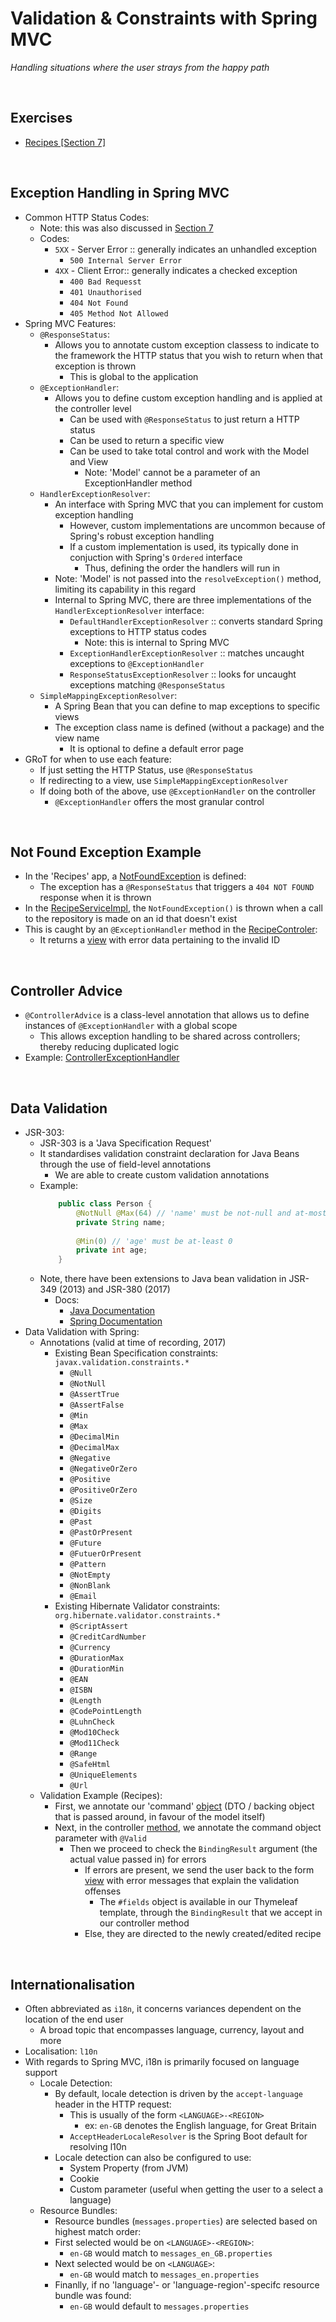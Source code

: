 # Validation & Constraints with Spring MVC
*Handling situations where the user strays from the happy path*

<br>

## Exercises
* [Recipes [Section 7]](../07-spring-mvc-web-dev/exercises/recipes)

<br>

## Exception Handling in Spring MVC
* Common HTTP Status Codes:
    * Note: this was also discussed in [Section 7](https://github.com/JRSmiffy/spring/tree/main/content/07-spring-mvc-web-dev)
    * Codes:
        * `5XX` - Server Error :: generally indicates an unhandled exception
            * `500 Internal Server Error`
        * `4XX` - Client Error:: generally indicates a checked exception
            * `400 Bad Requesst`
            * `401 Unauthorised`
            * `404 Not Found`
            * `405 Method Not Allowed`
* Spring MVC Features:
    * `@ResponseStatus`:
        * Allows you to annotate custom exception classess to indicate to the framework the HTTP status that you wish to return when that exception is thrown
            * This is global to the application
    * `@ExceptionHandler`:
        * Allows you to define custom exception handling and is applied at the controller level
            * Can be used with `@ResponseStatus` to just return a HTTP status
            * Can be used to return a specific view
            * Can be used to take total control and work with the Model and View
                * Note: 'Model' cannot be a parameter of an ExceptionHandler method
    * `HandlerExceptionResolver`:
        * An interface with Spring MVC that you can implement for custom exception handling
            * However, custom implementations are uncommon because of Spring's robust exception handling
            * If a custom implementation is used, its typically done in conjuction with Spring's `Ordered` interface
                * Thus, defining the order the handlers will run in
        * Note: 'Model' is not passed into the `resolveException()` method, limiting its capability in this regard
        * Internal to Spring MVC, there are three implementations of the `HandlerExceptionResolver` interface:
            * `DefaultHandlerExceptionResolver` :: converts standard Spring exceptions to HTTP status codes
                * Note: this is internal to Spring MVC
            * `ExceptionHandlerExceptionResolver` :: matches uncaught exceptions to `@ExceptionHandler`
            * `ResponseStatusExceptionResolver` :: looks for uncaught exceptions matching `@ResponseStatus`
    * `SimpleMappingExceptionResolver`:
        * A Spring Bean that you can define to map exceptions to specific views
        * The exception class name is defined (without a package) and the view name
            * It is optional to define a default error page
* GRoT for when to use each feature:
    * If just setting the HTTP Status, use `@ResponseStatus`
    * If redirecting to a view, use `SimpleMappingExceptionResolver`
    * If doing both of the above, use `@ExceptionHandler` on the controller
        * `@ExceptionHandler` offers the most granular control 

<br>

## Not Found Exception Example
* In the 'Recipes' app, a [NotFoundException](../07-spring-mvc-web-dev/exercises/recipes/src/main/java/com/jrsmiffy/springguru/recipes/exception/NotFoundException.java) is defined:
    * The exception has a `@ResponseStatus` that triggers a `404 NOT FOUND` response when it is thrown
* In the [RecipeServiceImpl](../07-spring-mvc-web-dev/exercises/recipes/src/main/java/com/jrsmiffy/springguru/recipes/service/RecipeServiceImpl.java), the `NotFoundException()` is thrown when a call to the repository is made on an id that doesn't exist
* This is caught by an `@ExceptionHandler` method in the [RecipeControler](../07-spring-mvc-web-dev/exercises/recipes/src/main/java/com/jrsmiffy/springguru/recipes/controller/RecipeController.java):
    * It returns a [view](../07-spring-mvc-web-dev/exercises/recipes/src/main/resources/templates/not-found-error.html) with error data pertaining to the invalid ID

<br>

## Controller Advice
* `@ControllerAdvice` is a class-level annotation that allows us to define instances of `@ExceptionHandler` with a global scope
    * This allows exception handling to be shared across controllers; thereby reducing duplicated logic
* Example: [ControllerExceptionHandler](../07-spring-mvc-web-dev/exercises/recipes/src/main/java/com/jrsmiffy/springguru/recipes/controller/ControllerExceptionHandler.java)

<br>

## Data Validation
* JSR-303:
    * JSR-303 is a 'Java Specification Request'
    * It standardises validation constraint declaration for Java Beans through the use of field-level annotations
        * We are able to create custom validation annotations
    * Example:
        ```java
            public class Person {
                @NotNull @Max(64) // 'name' must be not-null and at-most 64 characters
                private String name;
                
                @Min(0) // 'age' must be at-least 0
                private int age;
            }
        ```
    * Note, there have been extensions to Java bean validation in JSR-349 (2013) and JSR-380 (2017)
        * Docs:
            * [Java Documentation](https://beanvalidation.org/1.0/spec/#d0e32)
            * [Spring Documentation](https://docs.spring.io/spring-framework/docs/3.0.0.RC1/reference/html/ch05s07.html)
* Data Validation with Spring:
    * Annotations (valid at time of recording, 2017)
        * Existing Bean Specification constraints: `javax.validation.constraints.*`
            * `@Null`
            * `@NotNull`
            * `@AssertTrue`
            * `@AssertFalse`
            * `@Min`
            * `@Max`
            * `@DecimalMin`
            * `@DecimalMax`
            * `@Negative`
            * `@NegativeOrZero`
            * `@Positive`
            * `@PositiveOrZero`
            * `@Size`
            * `@Digits`
            * `@Past`
            * `@PastOrPresent`
            * `@Future`
            * `@FutuerOrPresent`
            * `@Pattern`
            * `@NotEmpty`
            * `@NonBlank`
            * `@Email`
        * Existing Hibernate Validator constraints: `org.hibernate.validator.constraints.*`
            * `@ScriptAssert`
            * `@CreditCardNumber`
            * `@Currency`
            * `@DurationMax`
            * `@DurationMin`
            * `@EAN`
            * `@ISBN`
            * `@Length`
            * `@CodePointLength`
            * `@LuhnCheck`
            * `@Mod10Check`
            * `@Mod11Check`
            * `@Range`
            * `@SafeHtml`
            * `@UniqueElements`
            * `@Url`
    * Validation Example (Recipes):
        * First, we annotate our 'command' [object](../07-spring-mvc-web-dev/exercises/recipes/src/main/java/com/jrsmiffy/springguru/recipes/command/RecipeCommand.java) (DTO / backing object that is passed around, in favour of the model itself)
        * Next, in the controller [method](../07-spring-mvc-web-dev/exercises/recipes/src/main/java/com/jrsmiffy/springguru/recipes/controller/RecipeController.java), we annotate the command object parameter with `@Valid`
            * Then we proceed to check the `BindingResult` argument (the actual value passed in) for errors
                * If errors are present, we send the user back to the form [view](../07-spring-mvc-web-dev/exercises/recipes/src/main/resources/templates/recipe/recipe-form.html) with error messages that explain the validation offenses
                    * The `#fields` object is available in our Thymeleaf template, through the `BindingResult` that we accept in our controller method
                * Else, they are directed to the newly created/edited recipe

<br>

## Internationalisation
* Often abbreviated as `i18n`, it concerns variances dependent on the location of the end user
    * A broad topic that encompasses language, currency, layout and more
* Localisation: `l10n`
* With regards to Spring MVC, i18n is primarily focused on language support
    * Locale Detection:
        * By default, locale detection is driven by the `accept-language` header in the HTTP request:
            * This is usually of the form `<LANGUAGE>-<REGION>`
                * ex: `en-GB` denotes the English language, for Great Britain
            * `AcceptHeaderLocaleResolver` is the Spring Boot default for resolving l10n
        * Locale detection can also be configured to use:
            * System Property (from JVM)
            * Cookie
            * Custom parameter (useful when getting the user to a select a language) 
    * Resource Bundles:
        * Resource bundles (`messages.properties`) are selected based on highest match order:
        * First selected would be on `<LANGUAGE>-<REGION>`:
            * `en-GB` would match to `messages_en_GB.properties`
        * Next selected would be on `<LANGUAGE>`:
            * `en-GB` would match to `messages_en.properties`
        * Finanlly, if no 'language'- or 'language-region'-specifc resource bundle was found:
            * `en-GB` would default to `messages.properties`